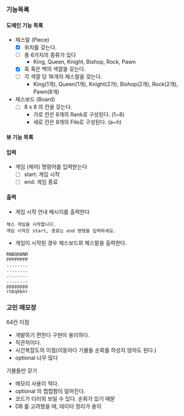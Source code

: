### 기능목록

#### 도메인 기능 목록

- 체스말 (Piece)
    - [x] 위치를 갖는다.
    - [ ] 총 6가지의 종류가 있다
        - King, Queen, Knight, Bishop, Rock, Pawn
    - [x] 흑 혹은 백의 색깔을 갖는다.
    - [ ] 각 색깔 당 16개의 체스말을 갖는다.
        - King(1개), Queen(1개), Knight(2갸), Bishop(2개), Rock(2개), Pawn(8개)

- 체스보드 (Board)
    - [ ] 8 x 8 의 칸을 갖는다.
        - 가로 칸은 8개의 Rank로 구성된다. (1~8)
        - 세로 칸은 8개의 File로 구성된다. (a~h)

#### 뷰 기능 목록

#### 입력

- 게임 (제어) 명령어를 입력받는다
    - [ ] start: 게임 시작
    - [ ] end: 게임 종료

#### 출력

- 게임 시작 안내 메시지를 출력한다

```
체스 게임을 시작합니다.
게임 시작은 start, 종료는 end 명령을 입력하세요.
```

- 게임이 시작된 경우 체스보드와 체스말을 출력한다.

```
RNBQKBNR
PPPPPPPP
........
........
........
........
pppppppp
rnbqkbnr
```

### 고민 메모장

64칸 이점

- 개발하기 편한다 구현이 용이하다.
- 직관적이다.
- 시간복잡도의 이점(이동마다 기물들 순회를 하성지 않아도 된다.)
- optional 너무 많다

기물들만 갖기

- 메모리 사용이 적다.
- optional 의 찝찝함이 덜어진다.
- 코드가 더러워 보일 수 있다. 순회가 있기 때문
- DB 를 고려했을 때, 데이터 정리가 용이
